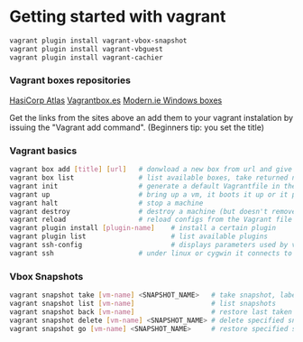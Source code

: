 Getting started with vagrant 
=====================

``` bash
vagrant plugin install vagrant-vbox-snapshot
vagrant plugin install vagrant-vbguest
vagrant plugin install vagrant-cachier
```

### Vagrant boxes repositories
[HasiCorp Atlas](https://atlas.hashicorp.com/boxes/search)
[Vagrantbox.es](http://www.vagrantbox.es/)
[Modern.ie Windows boxes](http://dev.modern.ie/tools/vms/windows/)

Get the links from the sites above an add them to your vagrant instalation by issuing the "Vagrant add command". (Beginners tip: you set the title) 

### Vagrant basics

``` bash
vagrant box add [title] [url]   # donwload a new box from url and give it a tile
vagrant box list                # list available boxes, take returned name and put it it your Vagrantfile under config.vm.box
vagrant init                    # generate a default Vagrantfile in the current directory
vagrant up                      # bring up a vm, it boots it up or it provisions it 
vagrant halt                    # stop a machine
vagrant destroy                 # destroy a machine (but doesn't remove the directory)
vagrant reload                  # reload configs from the Vagrant file (accompanied by a halt and up)
vagrant plugin install [plugin-name]    # install a certain plugin 
vagrant plugin list                     # list available plugins 
vagrant ssh-config                      # displays parameters used by vagrant ssh (mostly interesting if you don't know the path to your IdentityFile (that holds the vagrant ssh key)
vagrant ssh                     # under linux or cygwin it connects to the box via ssh using the ssh key (get the path to it from above)
```


### Vbox Snapshots

``` bash 
vagrant snapshot take [vm-name] <SNAPSHOT_NAME>   # take snapshot, labeled by NAME
vagrant snapshot list [vm-name]                   # list snapshots
vagrant snapshot back [vm-name]                   # restore last taken snapshot
vagrant snapshot delete [vm-name] <SNAPSHOT_NAME> # delete specified snapshot
vagrant snapshot go [vm-name] <SNAPSHOT_NAME>     # restore specified snapshot
```


